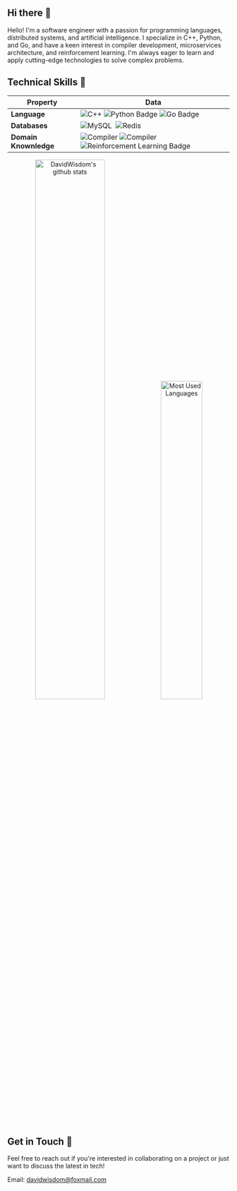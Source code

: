 ## Hi there 👋

Hello! I'm a software engineer with a passion for programming languages, distributed systems, and artificial intelligence. I specialize in C++, Python, and Go, and have a keen interest in compiler development, microservices architecture, and reinforcement learning. I'm always eager to learn and apply cutting-edge technologies to solve complex problems.

## Technical Skills 🚀

| Property                                  | Data                                                                                                                                                                                                                                                                                                                                                           |
|-------------------------------------------|----------------------------------------------------------------------------------------------------------------------------------------------------------------------------------------------------------------------------------------------------------------------------------------------------------------------------------------------------------------|
| **Language**                              | ![C++](https://img.shields.io/badge/-C++-3776AB?style=flat&logo=C%2B%2B&logoColor=white)&nbsp;![Python Badge](https://img.shields.io/badge/-Python-3776AB?style=flat&logo=Python&logoColor=white)&nbsp;![Go Badge](https://img.shields.io/badge/-Go-3776AB?style=flat&logo=Go&logoColor=white)&nbsp;                                                           |
| **Databases**                             | ![MySQL](https://img.shields.io/badge/-MySQL-3776AB?style=flat&logo=MySQL&logoColor=white)&nbsp; ![Redis](https://img.shields.io/badge/-Redis-3776AB?style=flat&logo=Redis&logoColor=white)&nbsp;                                                                                                                                                              |
| **Domain Knownledge**                     | ![Compiler](https://img.shields.io/badge/-Compiler-3776AB?style=flat&logo=compiler&logoColor=white)&nbsp;![Compiler](https://img.shields.io/badge/-Distributed%20Systems-3776AB?style=flat&logo=compiler&logoColor=white)&nbsp;![Reinforcement Learning Badge](https://img.shields.io/badge/-Reinforcement%20Learning-3776AB?style=flat&logoColor=white)&nbsp; |


<p align="center">
  <img src="https://github-readme-stats.vercel.app/api?username=DavidWisdom&show_icons=true&include_all_commits=true" alt="DavidWisdom's github stats" style="width: 56%; display: inline-block;" />
  <img src="https://github-readme-stats.vercel.app/api/top-langs/?username=DavidWisdom&layout=compact" alt="Most Used Languages" style="width: 43%; display: inline-block;" />
</p>

## Get in Touch 💬

Feel free to reach out if you're interested in collaborating on a project or just want to discuss the latest in tech!

Email: davidwisdom@foxmail.com